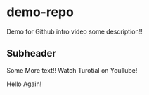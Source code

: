 # demo-repo
Demo for Github intro video
some description!!

## Subheader

Some More text!!
Watch Turotial on YouTube!


Hello Again!
